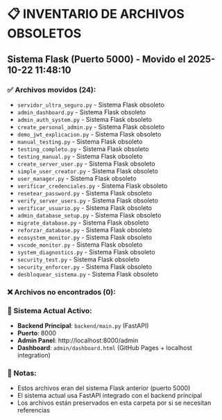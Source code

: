 # 📋 INVENTARIO DE ARCHIVOS OBSOLETOS
## Sistema Flask (Puerto 5000) - Movido el 2025-10-22 11:48:10

### ✅ Archivos movidos (24):
- `servidor_ultra_seguro.py` - Sistema Flask obsoleto
- `admin_dashboard.py` - Sistema Flask obsoleto
- `admin_auth_system.py` - Sistema Flask obsoleto
- `create_personal_admin.py` - Sistema Flask obsoleto
- `demo_jwt_explicacion.py` - Sistema Flask obsoleto
- `manual_testing.py` - Sistema Flask obsoleto
- `testing_completo.py` - Sistema Flask obsoleto
- `testing_manual.py` - Sistema Flask obsoleto
- `create_server_user.py` - Sistema Flask obsoleto
- `simple_user_creator.py` - Sistema Flask obsoleto
- `user_manager.py` - Sistema Flask obsoleto
- `verificar_credenciales.py` - Sistema Flask obsoleto
- `resetear_password.py` - Sistema Flask obsoleto
- `verify_server_users.py` - Sistema Flask obsoleto
- `verificar_usuario.py` - Sistema Flask obsoleto
- `admin_database_setup.py` - Sistema Flask obsoleto
- `migrate_database.py` - Sistema Flask obsoleto
- `reforzar_database.py` - Sistema Flask obsoleto
- `ecosystem_monitor.py` - Sistema Flask obsoleto
- `vscode_monitor.py` - Sistema Flask obsoleto
- `system_diagnostics.py` - Sistema Flask obsoleto
- `security_test.py` - Sistema Flask obsoleto
- `security_enforcer.py` - Sistema Flask obsoleto
- `desbloquear_sistema.py` - Sistema Flask obsoleto

### ❌ Archivos no encontrados (0):

### 🎯 Sistema Actual Activo:
- **Backend Principal**: `backend/main.py` (FastAPI)
- **Puerto**: 8000 
- **Admin Panel**: http://localhost:8000/admin
- **Dashboard**: `admin/dashboard.html` (GitHub Pages + localhost integration)

### 📝 Notas:
- Estos archivos eran del sistema Flask anterior (puerto 5000)
- El sistema actual usa FastAPI integrado con el backend principal
- Los archivos están preservados en esta carpeta por si se necesitan referencias
